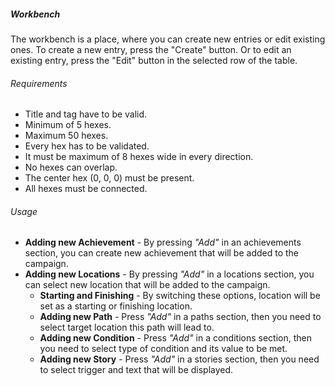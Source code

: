 <div id="parentBook"></div>

##### Workbench
The workbench is a place, where you can create new entries or edit existing ones. 
To create a new entry, press the "Create" button. Or to edit an existing entry, press the "Edit" button in the selected row of the table.

###### Requirements
- Title and tag have to be valid.
- Minimum of 5 hexes.
- Maximum 50 hexes.
- Every hex has to be validated.
- It must be maximum of 8 hexes wide in every direction.
- No hexes can overlap.
- The center hex (0, 0, 0) must be present.
- All hexes must be connected.

###### Usage
- **Adding new Achievement** - By pressing *"Add"* in an achievements section, you can create new achievement that will be added to the campaign.
- **Adding new Locations** - By pressing *"Add"* in a locations section, you can select new location that will be added to the campaign.
    - **Starting and Finishing** - By switching these options, location will be set as a starting or finishing location.
    - **Adding new Path** - Press *"Add"* in a paths section, then you need to select target location this path will lead to.
    - **Adding new Condition** - Press *"Add"* in a conditions section, then you need to select type of condition and its value to be met.
    - **Adding new Story** - Press *"Add"* in a stories section, then you need to select trigger and text that will be displayed.